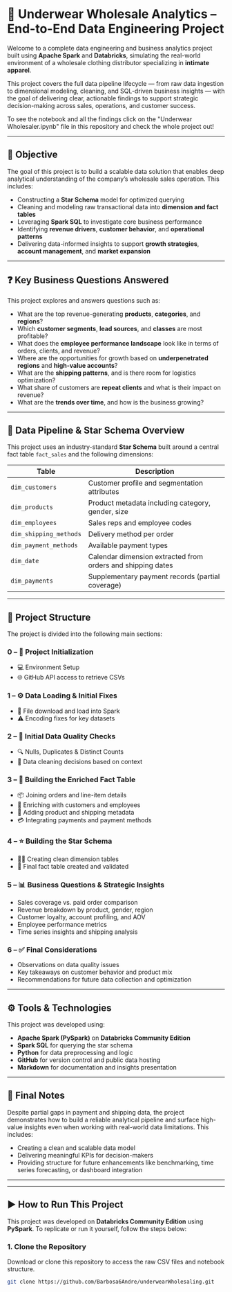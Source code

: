 # 🧾 Underwear Wholesale Analytics – End-to-End Data Engineering Project

Welcome to a complete data engineering and business analytics project built using **Apache Spark** and **Databricks**, simulating the real-world environment of a wholesale clothing distributor specializing in **intimate apparel**.

This project covers the full data pipeline lifecycle — from raw data ingestion to dimensional modeling, cleaning, and SQL-driven business insights — with the goal of delivering clear, actionable findings to support strategic decision-making across sales, operations, and customer success.

To see the notebook and all the findings click on the "Underwear Wholesaler.ipynb" file in this repository and check the whole project out!

---

## 🎯 Objective

The goal of this project is to build a scalable data solution that enables deep analytical understanding of the company’s wholesale sales operation. This includes:

- Constructing a **Star Schema** model for optimized querying
- Cleaning and modeling raw transactional data into **dimension and fact tables**
- Leveraging **Spark SQL** to investigate core business performance
- Identifying **revenue drivers**, **customer behavior**, and **operational patterns**
- Delivering data-informed insights to support **growth strategies**, **account management**, and **market expansion**

---

## ❓ Key Business Questions Answered

This project explores and answers questions such as:

- What are the top revenue-generating **products**, **categories**, and **regions**?
- Which **customer segments**, **lead sources**, and **classes** are most profitable?
- What does the **employee performance landscape** look like in terms of orders, clients, and revenue?
- Where are the opportunities for growth based on **underpenetrated regions** and **high-value accounts**?
- What are the **shipping patterns**, and is there room for logistics optimization?
- What share of customers are **repeat clients** and what is their impact on revenue?
- What are the **trends over time**, and how is the business growing?

---

## 🧱 Data Pipeline & Star Schema Overview

This project uses an industry-standard **Star Schema** built around a central fact table `fact_sales` and the following dimensions:

| Table               | Description |
|--------------------|-------------|
| `dim_customers`     | Customer profile and segmentation attributes |
| `dim_products`      | Product metadata including category, gender, size |
| `dim_employees`     | Sales reps and employee codes |
| `dim_shipping_methods` | Delivery method per order |
| `dim_payment_methods`  | Available payment types |
| `dim_date`          | Calendar dimension extracted from orders and shipping dates |
| `dim_payments`      | Supplementary payment records (partial coverage) |

---

## 📁 Project Structure

The project is divided into the following main sections:

### 0 – 🧰 Project Initialization  
- 💻 Environment Setup  
- 🌐 GitHub API access to retrieve CSVs

### 1 – ⚙️ Data Loading & Initial Fixes  
- 💾 File download and load into Spark  
- ⚠️ Encoding fixes for key datasets  

### 2 – 🧹 Initial Data Quality Checks  
- 🔍 Nulls, Duplicates & Distinct Counts  
- 🧼 Data cleaning decisions based on context

### 3 – 🧱 Building the Enriched Fact Table  
- 📦 Joining orders and line-item details  
- 👥 Enriching with customers and employees  
- 🚚 Adding product and shipping metadata  
- 💳 Integrating payments and payment methods  

### 4 – ⭐ Building the Star Schema  
- 🧑‍💼 Creating clean dimension tables  
- 🧾 Final fact table created and validated  

### 5 – 📊 Business Questions & Strategic Insights  
- Sales coverage vs. paid order comparison  
- Revenue breakdown by product, gender, region  
- Customer loyalty, account profiling, and AOV  
- Employee performance metrics  
- Time series insights and shipping analysis  

### 6 – ✅ Final Considerations  
- Observations on data quality issues  
- Key takeaways on customer behavior and product mix  
- Recommendations for future data collection and optimization

---

## ⚙️ Tools & Technologies

This project was developed using:

- **Apache Spark (PySpark)** on **Databricks Community Edition**
- **Spark SQL** for querying the star schema  
- **Python** for data preprocessing and logic
- **GitHub** for version control and public data hosting
- **Markdown** for documentation and insights presentation

---

## 📌 Final Notes

Despite partial gaps in payment and shipping data, the project demonstrates how to build a reliable analytical pipeline and surface high-value insights even when working with real-world data limitations. This includes:
- Creating a clean and scalable data model
- Delivering meaningful KPIs for decision-makers
- Providing structure for future enhancements like benchmarking, time series forecasting, or dashboard integration

---

---

## ▶️ How to Run This Project

This project was developed on **Databricks Community Edition** using **PySpark**. To replicate or run it yourself, follow the steps below:

### 1. Clone the Repository

Download or clone this repository to access the raw CSV files and notebook structure.

```bash
git clone https://github.com/Barbosa6Andre/underwearWholesaling.git

